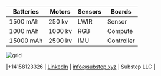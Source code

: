 |**Batteries**| **Motors** | **Sensors** | **Boards**|
|--|--|--|--|
|1500 mAh| 250 kv|LWIR |Sensor|
| 1000  mAh| 1000 kv|RGB|Compute|
|15000 mAh| 2500 kv|IMU|Controller|

![grid](https://img.freepik.com/free-vector/dark-background-with-purple-squares_1053-430.jpg)


|\+14158123326 | [LinkedIn](https://linkedin.com/company/substep)  | info@substep.xyz | Substep LLC |


